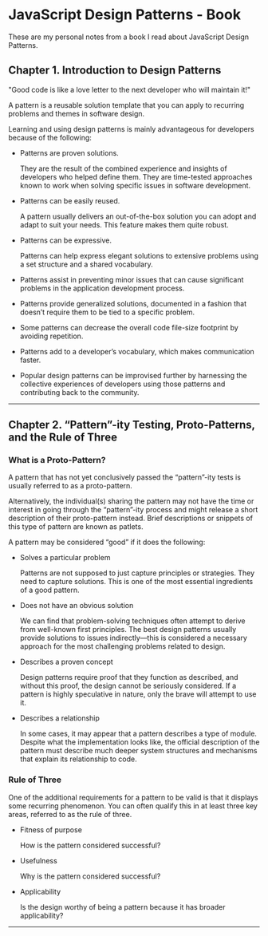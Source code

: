 
# JavaScript Design Patterns - Book

These are my personal notes from a book I read about JavaScript Design Patterns.

## Chapter 1. Introduction to Design Patterns

"Good code is like a love letter to the next developer who will maintain it!"

A pattern is a reusable solution template that you can apply to recurring problems and themes in software design.

Learning and using design patterns is mainly advantageous for developers because of the following:

- Patterns are proven solutions.
    
    They are the result of the combined experience and insights of developers who helped define them. They are time-tested approaches known to work when solving specific issues in software development.

- Patterns can be easily reused.

    A pattern usually delivers an out-of-the-box solution you can adopt and adapt to suit your needs. This feature makes them quite robust.

- Patterns can be expressive.

    Patterns can help express elegant solutions to extensive problems using a set structure and a shared vocabulary.

- Patterns assist in preventing minor issues that can cause significant problems in the application development process.

- Patterns provide generalized solutions, documented in a fashion that doesn’t require them to be tied to a specific problem.

- Some patterns can decrease the overall code file-size footprint by avoiding repetition.

- Patterns add to a developer’s vocabulary, which makes communication faster.

- Popular design patterns can be improvised further by harnessing the collective experiences of developers using those patterns and contributing back to the community.

---

## Chapter 2. “Pattern”-ity Testing, Proto-Patterns, and the Rule of Three

### What is a Proto-Pattern?
A pattern that has not yet conclusively passed the “pattern”-ity tests is usually referred to as a proto-pattern.

Alternatively, the individual(s) sharing the pattern may not have the time or interest in going through the “pattern”-ity process and might release a short description of their proto-pattern instead. Brief descriptions or snippets of this type of pattern are known as patlets.

A pattern may be considered “good” if it does the following:

- Solves a particular problem

    Patterns are not supposed to just capture principles or strategies. They need to capture solutions. This is one of the most essential ingredients of a good pattern.

- Does not have an obvious solution

    We can find that problem-solving techniques often attempt to derive from well-known first principles. The best design patterns usually provide solutions to issues indirectly—this is considered a necessary approach for the most challenging problems related to design.

- Describes a proven concept

    Design patterns require proof that they function as described, and without this proof, the design cannot be seriously considered. If a pattern is highly speculative in nature, only the brave will attempt to use it.

- Describes a relationship

    In some cases, it may appear that a pattern describes a type of module. Despite what the implementation looks like, the official description of the pattern must describe much deeper system structures and mechanisms that explain its relationship to code.

### Rule of Three

One of the additional requirements for a pattern to be valid is that it displays some recurring phenomenon. You can often qualify this in at least three key areas, referred to as the rule of three.

- Fitness of purpose

    How is the pattern considered successful?

- Usefulness

    Why is the pattern considered successful?

- Applicability

    Is the design worthy of being a pattern because it has broader applicability?

---
